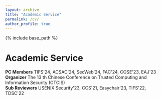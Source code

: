 ```yaml
---
layout: archive
title: "Academic Service"
permalink: /cv/
author_profile: true
---
```



{% include base_path %}

Academic Service
======

**PC Members**
TIFS'24, ACSAC'24, SecWeb'24, FAC'24, COSE'23, EAJ'23  
**Organizer**
The 13 th Chinese Conference on Trusted Computing and Information Security (CTCIS)  
**Sub Reviewers**
USENIX Security'23, CCS'21, Easychair'23, TIFS'22, TDSC'22









  


